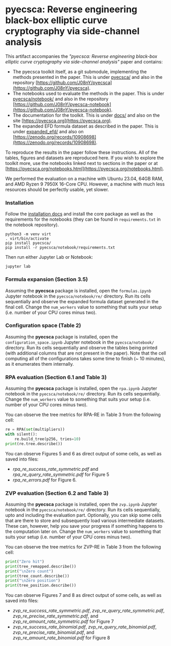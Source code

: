 # pyecsca: Reverse engineering black-box elliptic curve cryptography via side-channel analysis

This artifact accompanies the *"pyecsca: Reverse engineering black-box elliptic curve cryptography via side-channel analysis"*
paper and contains:
 - The pyecsca toolkit itself, as a git submodule, implementing the methods presented in the paper. This is under [pyecsca/](pyecsca/) and also
   in the repository [https://github.com/J08nY/pyecsca](https://github.com/J08nY/pyecsca).
 - The notebooks used to evaluate the methods in the paper. This is under [pyecsca/notebook/](pyecsca/notebook/) and also
   in the repository [https://github.com/J08nY/pyecsca-notebook](https://github.com/J08nY/pyecsca-notebook).
 - The documentation for the toolkit. This is under [docs/](docs/) and also on the site [https://pyecsca.org](https://pyecsca.org).
 - The expanded EFD formula dataset as described in the paper. This is under [expanded_efd/](expanded_efd/) and also
   on [https://zenodo.org/records/10908698](https://zenodo.org/records/10908698).

To reproduce the results in the paper follow these instructions. All of the tables, figures and datasets
are reproduced here. If you wish to explore the toolkit more, use the notebooks linked next to sections in the paper
or at [https://pyecsca.org/notebooks.html](https://pyecsca.org/notebooks.html).

We performed the evaluation on a machine with Ubuntu 23.04, 64GB RAM, and AMD Ryzen 9 7950X 16-Core CPU. However,
a machine with much less resources should be perfectly usable, yet slower.

### Installation

Follow the [installation docs](https://pyecsca.org/installation.html) and install the core package as well
as the requirements for the notebooks (they can be found in `requirements.txt` in the notebook repository).

```shell
python3 -m venv virt
. virt/bin/activate
pip install pyecsca/
pip install -r pyecsca/notebook/requirements.txt
```

Then run either Jupyter Lab or Notebook:
```shell
jupyter lab
```

### Formula expansion (Section 3.5)

Assuming the **pyecsca** package is installed, open the `formulas.ipynb` Jupyter notebook in the
`pyecsca/notebook/re/` directory. Run its cells sequentially and observe the expanded formula
dataset generated in the final cell. Change the `num_workers` value to something that
suits your setup (i.e. number of your CPU cores minus two).

### Configuration space (Table 2)

Assuming the **pyecsca** package is installed, open the `configuration_space.ipynb` Jupyter notebook in the
`pyecsca/notebook/` directory. Run its cells sequentially and observe the tables being printed
(with additional columns that are not present in the paper). Note that the cell computing all of the configurations
takes some time to finish (~ 10 minutes), as it enumerates them internally.

### RPA evaluation (Section 6.1 and Table 3)

Assuming the **pyecsca** package is installed, open the `rpa.ipynb` Jupyter notebook in the
`pyecsca/notebook/re/` directory. Run its cells sequentially. Change the `num_workers` value to something that
suits your setup (i.e. number of your CPU cores minus two).

You can observe the tree metrics for RPA-RE in Table 3 from the following cell:

```python
re = RPA(set(multipliers))
with silent():
    re.build_tree(p256, tries=10)
print(re.tree.describe())
```

You can observe Figures 5 and 6 as direct output of some cells, as well as saved into files:
 - *rpa_re_success_rate_symmetric.pdf* and *rpa_re_query_rate_symmetric.pdf* for Figure 5
 - *rpa_re_errors.pdf* for Figure 6.

### ZVP evaluation (Section 6.2 and Table 3)

Assuming the **pyecsca** package is installed, open the `zvp.ipynb` Jupyter notebook in the
`pyecsca/notebook/re/` directory. Run its cells sequentially, upto and including the
evaluation part. Optionally, you can skip some
cells that are there to store and subsequently load various intermediate datasets. These can, 
however, help you save your progress if something happens to the computation later on.
Change the `num_workers` value to something that suits your setup (i.e. number of your CPU cores minus two).

You can observe the tree metrics for ZVP-RE in Table 3 from the following cell:

```python
print("Zero hit")
print(tree_remapped.describe())
print("\nZero count")
print(tree_count.describe())
print("\nZero position")
print(tree_position.describe())
```

You can observe Figures 7 and 8 as direct output of some cells, as well as saved into files:
 - *zvp_re_success_rate_symmetric.pdf*, *zvp_re_query_rate_symmetric.pdf*, *zvp_re_precise_rate_symmetric.pdf*, and *zvp_re_amount_rate_symmetric.pdf* for Figure 7
 - *zvp_re_success_rate_binomial.pdf*, *zvp_re_query_rate_binomial.pdf*, *zvp_re_precise_rate_binomial.pdf*, and *zvp_re_amount_rate_binomial.pdf* for Figure 8

